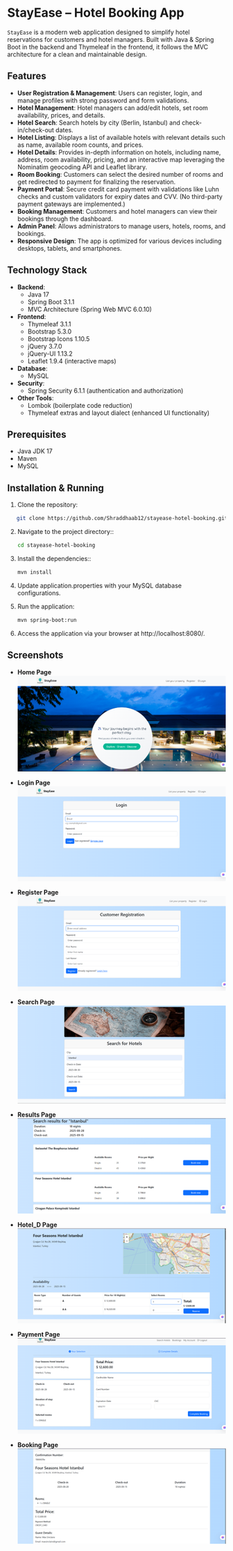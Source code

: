 # StayEase – Hotel Booking App

`StayEase` is a modern web application designed to simplify hotel reservations for customers and hotel managers. Built with Java & Spring Boot in the backend and Thymeleaf in the frontend, it follows the MVC architecture for a clean and maintainable design.

## Features

- **User Registration & Management**: Users can register, login, and manage profiles with strong password and form validations.
- **Hotel Management**: Hotel managers can add/edit hotels, set room availability, prices, and details.
- **Hotel Search**: Search hotels by city (Berlin, Istanbul) and check-in/check-out dates.
- **Hotel Listing**: Displays a list of available hotels with relevant details such as name, available room counts, and prices.
- **Hotel Details**: Provides in-depth information on hotels, including name, address, room availability, pricing, and an interactive map leveraging the Nominatim geocoding API and Leaflet library.
- **Room Booking**: Customers can select the desired number of rooms and get redirected to payment for finalizing the reservation.
- **Payment Portal**: Secure credit card payment with validations like Luhn checks and custom validators for expiry dates and CVV. (No third-party payment gateways are implemented.)
- **Booking Management**: Customers and hotel managers can view their bookings through the dashboard.
- **Admin Panel**: Allows administrators to manage users, hotels, rooms, and bookings.
- **Responsive Design**: The app is optimized for various devices including desktops, tablets, and smartphones.

## Technology Stack

- **Backend**:
  - Java 17
  - Spring Boot 3.1.1
  - MVC Architecture (Spring Web MVC 6.0.10)
- **Frontend**:
  - Thymeleaf 3.1.1
  - Bootstrap 5.3.0
  - Bootstrap Icons 1.10.5
  - jQuery 3.7.0
  - jQuery-UI 1.13.2
  - Leaflet 1.9.4 (interactive maps)
- **Database**:
  - MySQL
- **Security**:
  - Spring Security 6.1.1 (authentication and authorization)
- **Other Tools**:
  - Lombok (boilerplate code reduction)
  - Thymeleaf extras and layout dialect (enhanced UI functionality)

## Prerequisites

- Java JDK 17
- Maven
- MySQL

## Installation & Running

1. Clone the repository:
```bash
   git clone https://github.com/Shraddhaab12/stayease-hotel-booking.git

   ```
   
2. Navigate to the project directory::
   ```bash
   cd stayease-hotel-booking
   ```
   
3. Install the dependencies::
   ```bash
   mvn install
   ```
   
4. Update application.properties with your MySQL database configurations.
   
6. Run the application:
   ```bash
   mvn spring-boot:run
   ```
   
7. Access the application via your browser at http://localhost:8080/.

## Screenshots

- **Home Page**
  ![Home Page](screenshots/home.png)

- **Login Page**
  ![Login Page](screenshots/login.png)

- **Register Page**
  ![Register Page](screenshots/register.png)

- **Search Page**
  ![Search Page](screenshots/search.png)

- **Results Page**
  ![Results Page](screenshots/hotelResults.png)

- **Hotel_D Page**
  ![Hotel_D Page](screenshots/hotelDetails.png)

- **Payment Page**
  ![Payment Page](screenshots/payment.png)

- **Booking Page**
  ![Booking Page](screenshots/booking.png)




